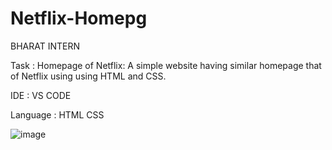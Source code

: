 # Netflix-Homepg
BHARAT INTERN

Task : Homepage of Netflix:
A simple website having similar homepage
that of Netflix using using HTML and
CSS.

IDE : VS CODE

Language : HTML CSS

![image](https://github.com/shrushtikasab/Netflix-Homepg/assets/137315630/7e2348c8-dee3-468d-ad6d-e0f64b1605f2)
